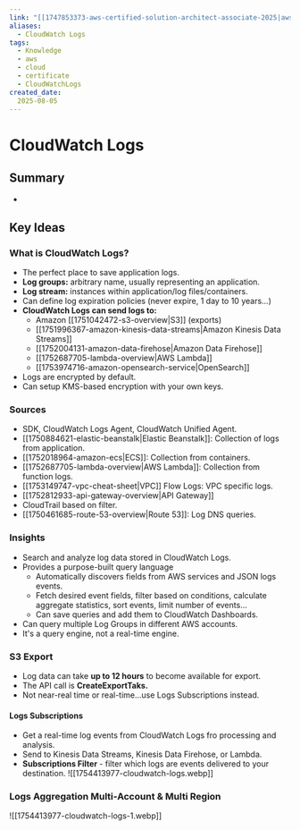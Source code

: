 ```yaml
---
link: "[[1747853373-aws-certified-solution-architect-associate-2025|aws Certified Solution Architect Associate 2025]]"
aliases: 
  - CloudWatch Logs
tags:
  - Knowledge
  - aws
  - cloud
  - certificate
  - CloudWatchLogs
created_date:
  2025-08-05
---
```

# CloudWatch Logs
## Summary
- 

## Key Ideas
### What is CloudWatch Logs?
- The perfect place to save application logs.
- **Log groups:** arbitrary name, usually representing an application.
- **Log stream:** instances within application/log files/containers.
- Can define log expiration policies (never expire, 1 day to 10 years...)
- **CloudWatch Logs can send logs to:**
  - Amazon [[1751042472-s3-overview|S3]] (exports)
  - [[1751996367-amazon-kinesis-data-streams|Amazon Kinesis Data Streams]]
  - [[1752004131-amazon-data-firehose|Amazon Data Firehose]]
  - [[1752687705-lambda-overview|AWS Lambda]]
  - [[1753974716-amazon-opensearch-service|OpenSearch]]
- Logs are encrypted by default.
- Can setup KMS-based encryption with your own keys.

### Sources
- SDK, CloudWatch Logs Agent, CloudWatch Unified Agent.
- [[1750884621-elastic-beanstalk|Elastic Beanstalk]]: Collection of logs from application.
- [[1752018964-amazon-ecs|ECS]]: Collection from containers.
- [[1752687705-lambda-overview|AWS Lambda]]: Collection from function logs.
- [[1753149747-vpc-cheat-sheet|VPC]] Flow Logs: VPC specific logs.
- [[1752812933-api-gateway-overview|API Gateway]]
- CloudTrail based on filter.
- [[1750461685-route-53-overview|Route 53]]: Log DNS queries.

### Insights
- Search and analyze log data stored in CloudWatch Logs.
- Provides a purpose-built query language
  - Automatically discovers fields from AWS services and JSON logs events.
  - Fetch desired event fields, filter based on conditions, calculate aggregate statistics, sort events, limit number of events...
  - Can save queries and add them to CloudWatch Dashboards.
- Can query multiple Log Groups in different AWS accounts.
- It's a query engine, not a real-time engine.

### S3 Export
- Log data can take **up to 12 hours** to become available for export.
- The API call is **CreateExportTaks.**
- Not near-real time or real-time...use Logs Subscriptions instead.

#### Logs Subscriptions
- Get a real-time log events from CloudWatch Logs fro processing and analysis.
- Send to Kinesis Data Streams, Kinesis Data Firehose, or Lambda.
- **Subscriptions Filter** - filter which logs are events delivered to your destination.
![[1754413977-cloudwatch-logs.webp]]

### Logs Aggregation Multi-Account & Multi Region
![[1754413977-cloudwatch-logs-1.webp]]



